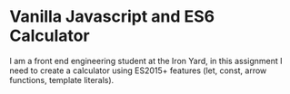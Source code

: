 # Vanilla Javascript and ES6 Calculator

I am a front end engineering student at the Iron Yard, in this assignment I need to create a calculator using ES2015+ features (let, const, arrow functions, template literals).
